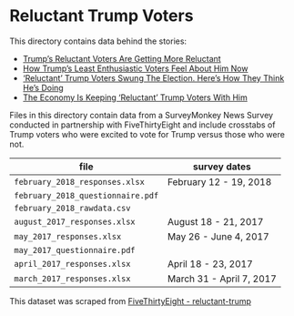 # Reluctant Trump Voters

This directory contains data behind the stories:

* [Trump’s Reluctant Voters Are Getting More Reluctant](https://fivethirtyeight.com/features/trumps-reluctant-voters-are-getting-more-reluctant/)
* [How Trump’s Least Enthusiastic Voters Feel About Him Now](https://fivethirtyeight.com/features/how-trumps-least-enthusiastic-voters-feel-about-him-now/)
* [‘Reluctant’ Trump Voters Swung The Election. Here’s How They Think He’s Doing](https://fivethirtyeight.com/features/reluctant-trump-voters-swung-the-election-heres-how-they-think-hes-doing/)
* [The Economy Is Keeping ‘Reluctant’ Trump Voters With Him](https://fivethirtyeight.com/features/the-economy-is-keeping-reluctant-trump-voters-with-him/)

Files in this directory contain data from a SurveyMonkey News Survey conducted in partnership with FiveThirtyEight and include crosstabs of Trump voters who were excited to vote for Trump versus those who were not.

file | survey dates
-----|-------------
`february_2018_responses.xlsx` | February 12 - 19, 2018
`february_2018_questionnaire.pdf` |
`february_2018_rawdata.csv` |
`august_2017_responses.xlsx` | August 18 - 21, 2017
`may_2017_responses.xlsx` | May 26 - June 4, 2017
`may_2017_questionnaire.pdf` |
`april_2017_responses.xlsx` | April 18 - 23, 2017
`march_2017_responses.xlsx` | March 31 - April 7, 2017


This dataset was scraped from [FiveThirtyEight - reluctant-trump](https://github.com/fivethirtyeight/data/tree/master/reluctant-trump)